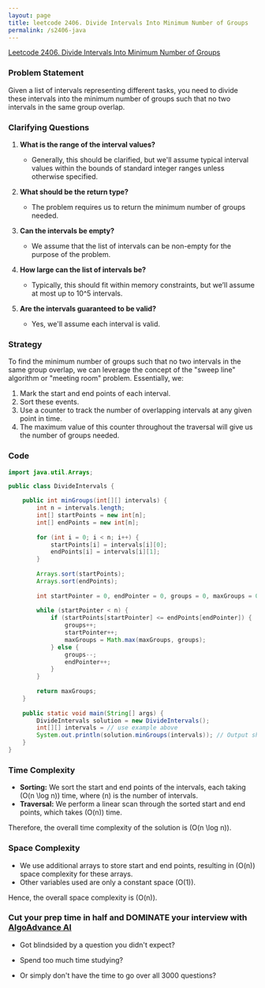 ```yaml
---
layout: page
title: leetcode 2406. Divide Intervals Into Minimum Number of Groups
permalink: /s2406-java
---
```

[Leetcode 2406. Divide Intervals Into Minimum Number of Groups](https://algoadvance.github.io/algoadvance/l2406)
### Problem Statement

Given a list of intervals representing different tasks, you need to divide these intervals into the minimum number of groups such that no two intervals in the same group overlap.

### Clarifying Questions

1. **What is the range of the interval values?**
   - Generally, this should be clarified, but we'll assume typical interval values within the bounds of standard integer ranges unless otherwise specified.

2. **What should be the return type?**
   - The problem requires us to return the minimum number of groups needed.

3. **Can the intervals be empty?**
   - We assume that the list of intervals can be non-empty for the purpose of the problem.

4. **How large can the list of intervals be?**
   - Typically, this should fit within memory constraints, but we’ll assume at most up to 10^5 intervals.

5. **Are the intervals guaranteed to be valid?**
   - Yes, we'll assume each interval is valid.

### Strategy

To find the minimum number of groups such that no two intervals in the same group overlap, we can leverage the concept of the "sweep line" algorithm or "meeting room" problem. Essentially, we:
1. Mark the start and end points of each interval.
2. Sort these events.
3. Use a counter to track the number of overlapping intervals at any given point in time.
4. The maximum value of this counter throughout the traversal will give us the number of groups needed.

### Code

```java
import java.util.Arrays;

public class DivideIntervals {

    public int minGroups(int[][] intervals) {
        int n = intervals.length;
        int[] startPoints = new int[n];
        int[] endPoints = new int[n];
        
        for (int i = 0; i < n; i++) {
            startPoints[i] = intervals[i][0];
            endPoints[i] = intervals[i][1];
        }
        
        Arrays.sort(startPoints);
        Arrays.sort(endPoints);
        
        int startPointer = 0, endPointer = 0, groups = 0, maxGroups = 0;
        
        while (startPointer < n) {
            if (startPoints[startPointer] <= endPoints[endPointer]) {
                groups++;
                startPointer++;
                maxGroups = Math.max(maxGroups, groups);
            } else {
                groups--;
                endPointer++;
            }
        }
        
        return maxGroups;
    }
    
    public static void main(String[] args) {
        DivideIntervals solution = new DivideIntervals();
        int[][] intervals = // use example above
        System.out.println(solution.minGroups(intervals)); // Output should be 2
    }
}
```

### Time Complexity

- **Sorting:** We sort the start and end points of the intervals, each taking \(O(n \log n)\) time, where \(n\) is the number of intervals.
- **Traversal:** We perform a linear scan through the sorted start and end points, which takes \(O(n)\) time.

Therefore, the overall time complexity of the solution is \(O(n \log n)\).

### Space Complexity

- We use additional arrays to store start and end points, resulting in \(O(n)\) space complexity for these arrays.
- Other variables used are only a constant space \(O(1)\).

Hence, the overall space complexity is \(O(n)\).


### Cut your prep time in half and DOMINATE your interview with [AlgoAdvance AI](https://algoAdvance.com)

- Got blindsided by a question you didn't expect?

- Spend too much time studying?

- Or simply don't have the time to go over all 3000 questions?

